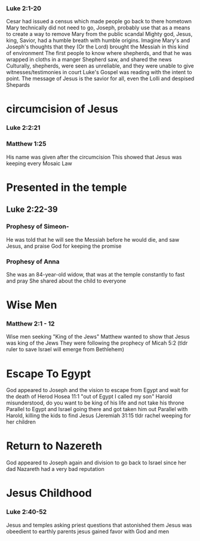 ### Luke 2:1-20

Cesar had issued a census which made people go back to there hometown
Mary technically did not need to go, Joseph, probably use that as a means to create a way to remove Mary from the public scandal
Mighty god, Jesus, king, Savior, had a humble breath with humble origins.
 Imagine Mary's and Joseph's thoughts that they (Or the Lord) brought the Messiah in this kind of environment
The first people to know where shepherds, and that he was wrapped in cloths in a manger
Shepherd saw, and shared the news
Culturally, shepherds, were seen as unreliable, and they were unable to give witnesses/testimonies in court
Luke's Gospel was reading with the intent to point. The message of Jesus is the savior for all, even the Lolli and despised Shepards

# circumcision of Jesus

### Luke 2:2:21
### Matthew 1:25
His name was given after the circumcision
This showed that Jesus was keeping every Mosaic Law

# Presented in the temple
## Luke 2:22-39
### Prophesy of Simeon-
 He was told that he will see the Messiah before he would die, and saw Jesus, and praise God for keeping the promise 
### Prophesy of Anna
She was an 84-year-old widow, that was at the temple constantly to fast and pray 
She shared about the child to everyone 

# Wise Men
### Matthew 2:1 - 12
Wise men seeking "King of the Jews"
Matthew wanted to show that Jesus was king of the Jews
They were following the prophecy of Micah 5:2 (tldr ruler to save Israel will emerge from Bethlehem)

# Escape To Egypt 
God appeared to Joseph and the vision to escape from Egypt and wait for the death of Herod
Hosea 11:1 "out of Egypt I called my son"
Harold misunderstood, do you want to be king of his life and not take his throne 
Parallel to Egypt and Israel going there and got taken him out 
Parallel with Harold, killing the kids to find Jesus (Jeremiah 31:15 tldr rachel weeping for her children 

# Return to Nazereth
God appeared to Joseph again and division to go back to Israel since her dad
Nazareth had a very bad reputation 

# Jesus Childhood 
### Luke 2:40-52
Jesus and temples asking priest questions that astonished them
Jesus was obeedient to earthly parents
jesus gained favor with God and men
